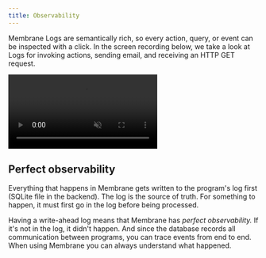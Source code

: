 ```yaml
---
title: Observability
---
```


Membrane Logs are semantically rich, so every action, query, or event can be inspected with a click. In the screen recording below, we take a look at Logs for invoking actions, sending email, and receiving an HTTP GET request.

<video src="/cloud-assets/observability.mp4" muted autoplay controls></video>

## Perfect observability

Everything that happens in Membrane gets written to the program's log first (SQLite file in the backend). The log is the source of truth. For something to happen, it must first go in the log before being processed.

Having a write-ahead log means that Membrane has _perfect observability._ If it's not in the log, it didn't happen. And since the database records all communication between programs, you can trace events from end to end. When using Membrane you can always understand what happened.
